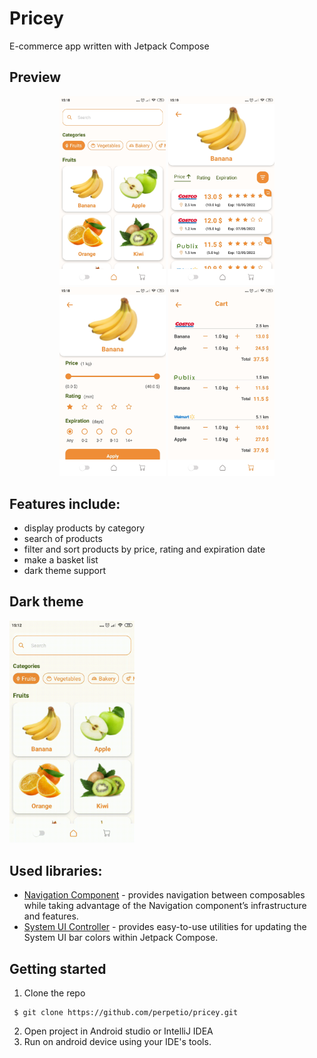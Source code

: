 # Pricey

E-commerce app written with Jetpack Compose

## Preview
<p align="center">
    <img src="assets/list_page.jpg" width='170'/>
    <img src="assets/comparison_page.jpg" width='170'/>
    <img src="assets/filter_page.jpg" width='170'/>
    <img src="assets/basket_page.jpg" width='170'/>
</p>

## Features include:
* display products by category
* search of products
* filter and sort products by price, rating and expiration date
* make a basket list
* dark theme support

## Dark theme
<img src="assets/dark_theme.gif" width='200'/>

## Used libraries:
* [Navigation Component](https://developer.android.com/jetpack/compose/navigation) - provides navigation between composables while taking advantage of the Navigation component’s infrastructure and features.
* [System UI Controller](https://google.github.io/accompanist/systemuicontroller/) - provides easy-to-use utilities for updating the System UI bar colors within Jetpack Compose.

## Getting started
1. Clone the repo
```
 $ git clone https://github.com/perpetio/pricey.git
 ```
2. Open project in Android studio or IntelliJ IDEA
3. Run on android device using your IDE's tools.
